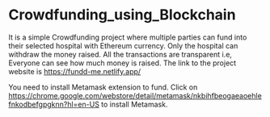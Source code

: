 # Crowdfunding_using_Blockchain
It is a simple Crowdfunding project where multiple parties can fund into their selected hospital with Ethereum currency.
Only the hospital can withdraw the money raised.
All the transactions are transparent i.e, Everyone can see how much money is raised.
The link to the project website is https://fundd-me.netlify.app/

You need to install Metamask extension to fund. Click on https://chrome.google.com/webstore/detail/metamask/nkbihfbeogaeaoehlefnkodbefgpgknn?hl=en-US to install Metamask.
